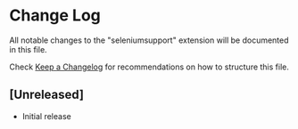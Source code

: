 # Change Log

All notable changes to the "seleniumsupport" extension will be documented in this file.

Check [Keep a Changelog](http://keepachangelog.com/) for recommendations on how to structure this file.

## [Unreleased]

- Initial release